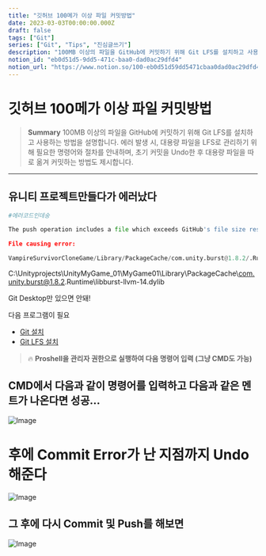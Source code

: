 ```yaml
---
title: "깃허브 100메가 이상 파일 커밋방법"
date: 2023-03-03T00:00:00.000Z
draft: false
tags: ["Git"]
series: ["Git", "Tips", "진심글쓰기"]
description: "100MB 이상의 파일을 GitHub에 커밋하기 위해 Git LFS를 설치하고 사용하는 방법을 설명합니다. 에러 발생 시, 대용량 파일을 LFS로 관리하기 위해 필요한 명령어와 절차를 안내하며, 초기 커밋을 Undo한 후 대용량 파일을 따로 옮겨 커밋하는 방법도 제시합니다."
notion_id: "eb0d51d5-9dd5-471c-baa0-dad0ac29dfd4"
notion_url: "https://www.notion.so/100-eb0d51d59dd5471cbaa0dad0ac29dfd4"
---
```


# 깃허브 100메가 이상 파일 커밋방법

> **Summary**
> 100MB 이상의 파일을 GitHub에 커밋하기 위해 Git LFS를 설치하고 사용하는 방법을 설명합니다. 에러 발생 시, 대용량 파일을 LFS로 관리하기 위해 필요한 명령어와 절차를 안내하며, 초기 커밋을 Undo한 후 대용량 파일을 따로 옮겨 커밋하는 방법도 제시합니다.

---

## 유니티 프로젝트만들다가 에러났다

```python
#에러코드인데숭

The push operation includes a file which exceeds GitHub's file size restriction of 100MB. Please remove the file from history and try again.

File causing error:

VampireSurvivorCloneGame/Library/PackageCache/com.unity.burst@1.8.2/.Runtime/libburst-llvm-14.dylib (116.29 MB)
```

C:\Unityprojects\UnityMyGame_01\MyGame01\Library\PackageCache\com.unity.burst@1.8.2\.Runtime\libburst-llvm-14.dylib

Git Desktop만 있으면 안돼!

다음 프로그램이 필요

- [Git 설치](https://git-scm.com/book/ko/v2/%EC%8B%9C%EC%9E%91%ED%95%98%EA%B8%B0-Git-%EC%84%A4%EC%B9%98)
- [Git LFS 설치](https://git-lfs.com/)

> 🔥 ****Proshell을 관리자 권한으로 실행하여 다음 명령어 입력 (그냥 CMD도 가능)****


## CMD에서 다음과 같이 명령어를 입력하고 다음과 같은 멘트가 나온다면 성공…

![Image](https://prod-files-secure.s3.us-west-2.amazonaws.com/09ccd4d5-876c-4bba-bbdf-cc77a0a11257/1e716274-e666-45b0-947c-08ba440f7bf2/Untitled.png?X-Amz-Algorithm=AWS4-HMAC-SHA256&X-Amz-Content-Sha256=UNSIGNED-PAYLOAD&X-Amz-Credential=ASIAZI2LB466RU2FQZAL%2F20250724%2Fus-west-2%2Fs3%2Faws4_request&X-Amz-Date=20250724T081144Z&X-Amz-Expires=3600&X-Amz-Security-Token=IQoJb3JpZ2luX2VjEAAaCXVzLXdlc3QtMiJIMEYCIQDXMrR8lSh65xnrl1uePs5p5sHQv1GUw0LofCArydr8bgIhAIPOIt%2BTvJdJEs4qS3SYFpJWekofBSSUR4fe2vofR7eOKv8DCCkQABoMNjM3NDIzMTgzODA1IgzO3yW9GEIpoTOeYfQq3ANp3iYh19uYf1uNc2Yz7xWcbfQT2LkhFjWmSFq7%2B9iEdOstkfyH%2Fnv%2FMnqQC6BfApxNcc%2BWAsB1enmOztT30UDK2%2FrSJTS6xnmzS%2F48JrnR4nJvlV%2Bw3zjpDwnqhlyQ2g4ksKkrp%2FQ0EfcuVUiLcluFSL%2FcoQ39%2FWa94c5ny%2BWW1wew%2BMRmt5rxM7dtQ9jS0YMVo9Djj0Tw8krRnIY1WuI0G0iB9tcz6hgDQMqMp8QJffR%2Bb3KhfNYOytzolt%2FRmR1S3GcnLXjXgEj9i750BDM3UkjOJrbKi3JXEPIM0F%2FzNBkcJwKdy9xVWuSsCmWJnoKLKtAWMyEQGF%2FFGts6ST5nGE9TVxVqzu16VjNCoSl2epgR98mEl%2BainEnEqZZU02InctFezAPJ4JaULJG7xaQrZjplI531%2BVpxoeWlBuZFfz6aTNml18%2BB%2Bjgw5pVCMSGNozwhbOtsTQ8dbc7J9ToKNjr9%2B6utyLgiHx8M0NiOuJ1ZLnUJGtdjvyqS1Dfhv8Ah6f%2FRNVtkoyMhp4da7301Mg2Eezbn7%2FMwUfOC8Wt4ipnGixiwwL%2FIm1c98M%2FGRCvkS8TrAywmXdd2EjTX%2BvYh%2BcmO1q7MghZRC7Iq1EfYMqok3HCvIm%2Bi0NcXHTCF0IfEBjqkAdbkOxJqLzRogqnHfAvtalYeKC7NDBmBcwrhP4KJ3ZcAW%2BYSfuojP%2BaRQNIN6gs%2Bs11RK%2BiW38XbMqBR%2BszoJWE3%2By4Wg3RZeKU5NJTvNlBzPweNhy%2Bjfa%2BITl3pUynLAFF6ZlpTmfxsoVKhzgXUIj%2BM%2FWY%2B%2Ffxy%2BJOFjw%2BpmfCod4j%2F%2BgA01ZsNHTvD2kxUE77%2B%2FibZinWBi8NKYYqCDp8kczj8&X-Amz-Signature=70f28a7d0dd08e3d590a7183d651f312684be4fb9ac0212a807203a7bb9b26df&X-Amz-SignedHeaders=host&x-amz-checksum-mode=ENABLED&x-id=GetObject)

# 후에 Commit Error가 난 지점까지 Undo 해준다

![Image](https://prod-files-secure.s3.us-west-2.amazonaws.com/09ccd4d5-876c-4bba-bbdf-cc77a0a11257/5cc37d79-beda-4fdf-bb59-e20c16a9147c/Untitled.png?X-Amz-Algorithm=AWS4-HMAC-SHA256&X-Amz-Content-Sha256=UNSIGNED-PAYLOAD&X-Amz-Credential=ASIAZI2LB466RU2FQZAL%2F20250724%2Fus-west-2%2Fs3%2Faws4_request&X-Amz-Date=20250724T081144Z&X-Amz-Expires=3600&X-Amz-Security-Token=IQoJb3JpZ2luX2VjEAAaCXVzLXdlc3QtMiJIMEYCIQDXMrR8lSh65xnrl1uePs5p5sHQv1GUw0LofCArydr8bgIhAIPOIt%2BTvJdJEs4qS3SYFpJWekofBSSUR4fe2vofR7eOKv8DCCkQABoMNjM3NDIzMTgzODA1IgzO3yW9GEIpoTOeYfQq3ANp3iYh19uYf1uNc2Yz7xWcbfQT2LkhFjWmSFq7%2B9iEdOstkfyH%2Fnv%2FMnqQC6BfApxNcc%2BWAsB1enmOztT30UDK2%2FrSJTS6xnmzS%2F48JrnR4nJvlV%2Bw3zjpDwnqhlyQ2g4ksKkrp%2FQ0EfcuVUiLcluFSL%2FcoQ39%2FWa94c5ny%2BWW1wew%2BMRmt5rxM7dtQ9jS0YMVo9Djj0Tw8krRnIY1WuI0G0iB9tcz6hgDQMqMp8QJffR%2Bb3KhfNYOytzolt%2FRmR1S3GcnLXjXgEj9i750BDM3UkjOJrbKi3JXEPIM0F%2FzNBkcJwKdy9xVWuSsCmWJnoKLKtAWMyEQGF%2FFGts6ST5nGE9TVxVqzu16VjNCoSl2epgR98mEl%2BainEnEqZZU02InctFezAPJ4JaULJG7xaQrZjplI531%2BVpxoeWlBuZFfz6aTNml18%2BB%2Bjgw5pVCMSGNozwhbOtsTQ8dbc7J9ToKNjr9%2B6utyLgiHx8M0NiOuJ1ZLnUJGtdjvyqS1Dfhv8Ah6f%2FRNVtkoyMhp4da7301Mg2Eezbn7%2FMwUfOC8Wt4ipnGixiwwL%2FIm1c98M%2FGRCvkS8TrAywmXdd2EjTX%2BvYh%2BcmO1q7MghZRC7Iq1EfYMqok3HCvIm%2Bi0NcXHTCF0IfEBjqkAdbkOxJqLzRogqnHfAvtalYeKC7NDBmBcwrhP4KJ3ZcAW%2BYSfuojP%2BaRQNIN6gs%2Bs11RK%2BiW38XbMqBR%2BszoJWE3%2By4Wg3RZeKU5NJTvNlBzPweNhy%2Bjfa%2BITl3pUynLAFF6ZlpTmfxsoVKhzgXUIj%2BM%2FWY%2B%2Ffxy%2BJOFjw%2BpmfCod4j%2F%2BgA01ZsNHTvD2kxUE77%2B%2FibZinWBi8NKYYqCDp8kczj8&X-Amz-Signature=7968ae7e770234fea899370725e692a673d23290983940420cd558f1a3ed206a&X-Amz-SignedHeaders=host&x-amz-checksum-mode=ENABLED&x-id=GetObject)


## 그 후에  다시 Commit 및 Push를 해보면

![Image](https://prod-files-secure.s3.us-west-2.amazonaws.com/09ccd4d5-876c-4bba-bbdf-cc77a0a11257/25c960fb-ec66-4e64-bb23-642fe55b91e1/Untitled.png?X-Amz-Algorithm=AWS4-HMAC-SHA256&X-Amz-Content-Sha256=UNSIGNED-PAYLOAD&X-Amz-Credential=ASIAZI2LB466RU2FQZAL%2F20250724%2Fus-west-2%2Fs3%2Faws4_request&X-Amz-Date=20250724T081144Z&X-Amz-Expires=3600&X-Amz-Security-Token=IQoJb3JpZ2luX2VjEAAaCXVzLXdlc3QtMiJIMEYCIQDXMrR8lSh65xnrl1uePs5p5sHQv1GUw0LofCArydr8bgIhAIPOIt%2BTvJdJEs4qS3SYFpJWekofBSSUR4fe2vofR7eOKv8DCCkQABoMNjM3NDIzMTgzODA1IgzO3yW9GEIpoTOeYfQq3ANp3iYh19uYf1uNc2Yz7xWcbfQT2LkhFjWmSFq7%2B9iEdOstkfyH%2Fnv%2FMnqQC6BfApxNcc%2BWAsB1enmOztT30UDK2%2FrSJTS6xnmzS%2F48JrnR4nJvlV%2Bw3zjpDwnqhlyQ2g4ksKkrp%2FQ0EfcuVUiLcluFSL%2FcoQ39%2FWa94c5ny%2BWW1wew%2BMRmt5rxM7dtQ9jS0YMVo9Djj0Tw8krRnIY1WuI0G0iB9tcz6hgDQMqMp8QJffR%2Bb3KhfNYOytzolt%2FRmR1S3GcnLXjXgEj9i750BDM3UkjOJrbKi3JXEPIM0F%2FzNBkcJwKdy9xVWuSsCmWJnoKLKtAWMyEQGF%2FFGts6ST5nGE9TVxVqzu16VjNCoSl2epgR98mEl%2BainEnEqZZU02InctFezAPJ4JaULJG7xaQrZjplI531%2BVpxoeWlBuZFfz6aTNml18%2BB%2Bjgw5pVCMSGNozwhbOtsTQ8dbc7J9ToKNjr9%2B6utyLgiHx8M0NiOuJ1ZLnUJGtdjvyqS1Dfhv8Ah6f%2FRNVtkoyMhp4da7301Mg2Eezbn7%2FMwUfOC8Wt4ipnGixiwwL%2FIm1c98M%2FGRCvkS8TrAywmXdd2EjTX%2BvYh%2BcmO1q7MghZRC7Iq1EfYMqok3HCvIm%2Bi0NcXHTCF0IfEBjqkAdbkOxJqLzRogqnHfAvtalYeKC7NDBmBcwrhP4KJ3ZcAW%2BYSfuojP%2BaRQNIN6gs%2Bs11RK%2BiW38XbMqBR%2BszoJWE3%2By4Wg3RZeKU5NJTvNlBzPweNhy%2Bjfa%2BITl3pUynLAFF6ZlpTmfxsoVKhzgXUIj%2BM%2FWY%2B%2Ffxy%2BJOFjw%2BpmfCod4j%2F%2BgA01ZsNHTvD2kxUE77%2B%2FibZinWBi8NKYYqCDp8kczj8&X-Amz-Signature=4a7bc66ba3068b14f16c4d1a93add7f84257979095b5dafc32b5626f618faeb1&X-Amz-SignedHeaders=host&x-amz-checksum-mode=ENABLED&x-id=GetObject)



